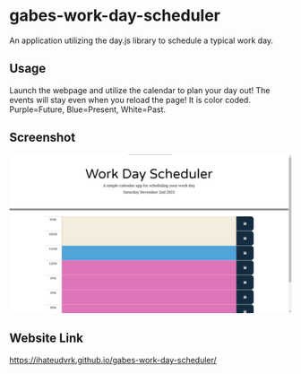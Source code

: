 # gabes-work-day-scheduler
An application utilizing the day.js library to schedule a typical work day.

## Usage
Launch the webpage and utilize the calendar to plan your day out! The events will stay even when you reload the page! It is color coded. Purple=Future, Blue=Present, White=Past.

## Screenshot
<img src="Assets\Mock-Up.png">

## Website Link
https://ihateudvrk.github.io/gabes-work-day-scheduler/

